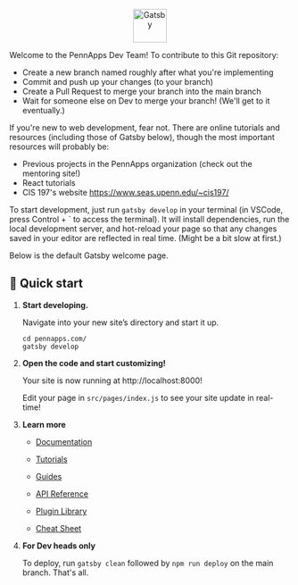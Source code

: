 <p align="center">
  <a href="https://www.gatsbyjs.com/?utm_source=starter&utm_medium=readme&utm_campaign=minimal-starter">
    <img alt="Gatsby" src="https://www.gatsbyjs.com/Gatsby-Monogram.svg" width="60" />
  </a>
</p>


Welcome to the PennApps Dev Team! To contribute to this Git repository:

  - Create a new branch named roughly after what you're implementing
  - Commit and push up your changes (to your branch)
  - Create a Pull Request to merge your branch into the main branch
  - Wait for someone else on Dev to merge your branch! (We'll get to it eventually.)

If you're new to web development, fear not. There are online tutorials and resources (including those of Gatsby below), though the most important resources will probably be:
  - Previous projects in the PennApps organization (check out the mentoring site!)
  - React tutorials
  - CIS 197's website https://www.seas.upenn.edu/~cis197/

To start development, just run `gatsby develop` in your terminal (in VSCode, press Control + \` to access the terminal). It will install dependencies, run the local development server, and hot-reload your page so that any changes saved in your editor are reflected in real time. (Might be a bit slow at first.)

Below is the default Gatsby welcome page.

## 🚀 Quick start

1.  **Start developing.**

    Navigate into your new site’s directory and start it up.

    ```shell
    cd pennapps.com/
    gatsby develop
    ```

2.  **Open the code and start customizing!**

    Your site is now running at http://localhost:8000!

    Edit your page in `src/pages/index.js` to see your site update in real-time!


3.  **Learn more**

    - [Documentation](https://www.gatsbyjs.com/docs/?utm_source=starter&utm_medium=readme&utm_campaign=minimal-starter)

    - [Tutorials](https://www.gatsbyjs.com/tutorial/?utm_source=starter&utm_medium=readme&utm_campaign=minimal-starter)

    - [Guides](https://www.gatsbyjs.com/tutorial/?utm_source=starter&utm_medium=readme&utm_campaign=minimal-starter)

    - [API Reference](https://www.gatsbyjs.com/docs/api-reference/?utm_source=starter&utm_medium=readme&utm_campaign=minimal-starter)

    - [Plugin Library](https://www.gatsbyjs.com/plugins?utm_source=starter&utm_medium=readme&utm_campaign=minimal-starter)

    - [Cheat Sheet](https://www.gatsbyjs.com/docs/cheat-sheet/?utm_source=starter&utm_medium=readme&utm_campaign=minimal-starter)

4. **For Dev heads only**

    To deploy, run `gatsby clean` followed by `npm run deploy` on the main branch. That's all.
